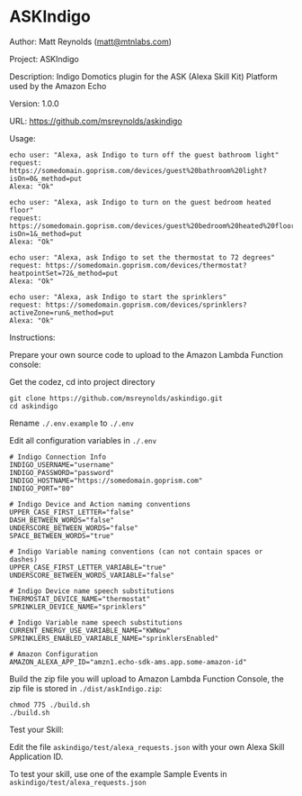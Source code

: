 # ASKIndigo
Author: Matt Reynolds (matt@mtnlabs.com)

Project: ASKIndigo

Description: Indigo Domotics plugin for the ASK (Alexa Skill Kit) Platform used by the Amazon Echo

Version: 1.0.0

URL: https://github.com/msreynolds/askindigo

Usage:
```
echo user: "Alexa, ask Indigo to turn off the guest bathroom light"
request: https://somedomain.goprism.com/devices/guest%20bathroom%20light?isOn=0&_method=put
Alexa: "Ok"

echo user: "Alexa, ask Indigo to turn on the guest bedroom heated floor"
request: https://somedomain.goprism.com/devices/guest%20bedroom%20heated%20floor?isOn=1&_method=put
Alexa: "Ok"

echo user: "Alexa, ask Indigo to set the thermostat to 72 degrees"
request: https://somedomain.goprism.com/devices/thermostat?heatpointSet=72&_method=put
Alexa: "Ok"

echo user: "Alexa, ask Indigo to start the sprinklers"
request: https://somedomain.goprism.com/devices/sprinklers?activeZone=run&_method=put
Alexa: "Ok"
```

Instructions:

Prepare your own source code to upload to the Amazon Lambda Function console:

Get the codez, cd into project directory
```
git clone https://github.com/msreynolds/askindigo.git
cd askindigo
```

Rename ```./.env.example``` to ```./.env```

Edit all configuration variables in ```./.env```
```
# Indigo Connection Info
INDIGO_USERNAME="username"
INDIGO_PASSWORD="password"
INDIGO_HOSTNAME="https://somedomain.goprism.com"
INDIGO_PORT="80"

# Indigo Device and Action naming conventions
UPPER_CASE_FIRST_LETTER="false"
DASH_BETWEEN_WORDS="false"
UNDERSCORE_BETWEEN_WORDS="false"
SPACE_BETWEEN_WORDS="true"

# Indigo Variable naming conventions (can not contain spaces or dashes)
UPPER_CASE_FIRST_LETTER_VARIABLE="true"
UNDERSCORE_BETWEEN_WORDS_VARIABLE="false"

# Indigo Device name speech substitutions
THERMOSTAT_DEVICE_NAME="thermostat"
SPRINKLER_DEVICE_NAME="sprinklers"

# Indigo Variable name speech substitutions
CURRENT_ENERGY_USE_VARIABLE_NAME="KWNow"
SPRINKLERS_ENABLED_VARIABLE_NAME="sprinklersEnabled"

# Amazon Configuration
AMAZON_ALEXA_APP_ID="amzn1.echo-sdk-ams.app.some-amazon-id"

```

Build the zip file you will upload to Amazon Lambda Function Console, the zip file is stored in ```./dist/askIndigo.zip```:

```
chmod 775 ./build.sh
./build.sh
```

Test your Skill:

Edit the file ```askindigo/test/alexa_requests.json``` with your own Alexa Skill Application ID.

To test your skill, use one of the example Sample Events in ```askindigo/test/alexa_requests.json```
